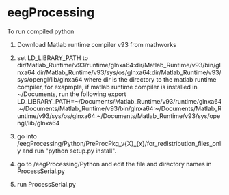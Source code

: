 # eegProcessing

To run compiled python

1. Download Matlab runtime compiler v93 from mathworks

2. set LD_LIBRARY_PATH to dir/Matlab_Runtime/v93/runtime/glnxa64:dir/Matlab_Runtime/v93/bin/glnxa64:dir/Matlab_Runtime/v93/sys/os/glnxa64:dir/Matlab_Runtime/v93/sys/opengl/lib/glnxa64
  where dir is the directory to the matlab runtime compiler, for exapmple, if matlab runtime compiler is installed in \~/Documents, run the following
  export LD_LIBRARY_PATH=\~/Documents/Matlab_Runtime/v93/runtime/glnxa64:\~/Documents/Matlab_Runtime/v93/bin/glnxa64:\~/Documents/Matlab_Runtime/v93/sys/os/glnxa64:\~/Documents/Matlab_Runtime/v93/sys/opengl/lib/glnxa64

3. go into /eegProcessing/Python/PreProcPkg_v{X}_{x}/for_redistribution_files_only and run "python setup.py install".
4. go to /eegProcessing/Python and edit the file and directory names in ProcessSerial.py
5. run ProcessSerial.py
